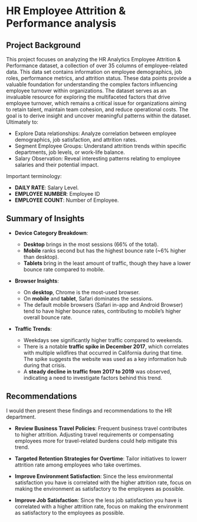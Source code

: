 # HR Employee Attrition & Performance analysis

## Project Background

This project focuses on analyzing the HR Analytics Employee Attrition & Performance dataset, a collection of over 35 columns of employee-related data. This data set contains information on employee demographics, job roles, performance metrics, and attrition status. These data points provide a valuable foundation for understanding the complex factors influencing employee turnover within organizations. The dataset serves as an invaluable resource for exploring the multifaceted factors that drive employee turnover, which remains a critical issue for organizations aiming to retain talent, maintain team cohesion, and reduce operational costs. The goal is to derive insight and uncover meaningful patterns within the dataset. Ultimately to:

 - Explore Data relationships: Analyze correlation between employee demographics, job satisfaction, and attrition rates.
 - Segment Employee Groups: Understand attrition trends within specific departments, job levels, or work-life balance.
 - Salary Observation: Reveal interesting patterns relating to employee salaries and their potential impact.

Important terminology:

- **DAILY RATE**: Salary Level.
- **EMPLOYEE NUMBER**: Employee ID
- **EMPLOYEE COUNT**: Number of Employee.

## Summary of Insights

- **Device Category Breakdown**:
    - **Desktop** brings in the most sessions (66% of the total).
    - **Mobile** ranks second but has the highest bounce rate (~6% higher than desktop).
    - **Tablets** bring in the least amount of traffic, though they have a lower bounce rate compared to mobile.
  
- **Browser Insights**:
    - On **desktop**, Chrome is the most-used browser.
    - On **mobile** and **tablet**, Safari dominates the sessions.
    - The default mobile browsers (Safari in-app and Android Browser) tend to have higher bounce rates, contributing to mobile’s higher overall bounce rate.

- **Traffic Trends**:
    - Weekdays see significantly higher traffic compared to weekends.
    - There is a notable **traffic spike in December 2017**, which correlates with multiple wildfires that occurred in California during that time. The spike suggests the website was used as a key information hub during that crisis.
    - A **steady decline in traffic from 2017 to 2019** was observed, indicating a need to investigate factors behind this trend.

## Recommendations

I would then present these findings and recommendations to the HR department.

- **Review Business Travel Policies**: Frequent business travel contributes to higher attrition. Adjusting travel requirements or compensating employees more for travel-related burdens could help mitigate this trend.

- **Targeted Retention Strategies for Overtime**: Tailor initiatives to lowerr attrition rate among employees who take overtimes.
  
- **Improve Environment Satisfaction**: Since the less environmental satisfaction you have is correlated with the higher attrition rate, focus on making the environment as satisfactory to the employees as possible.

- **Improve Job Satisfaction**: Since the less job satisfaction you have is correlated with a higher attrition rate, focus on making the environment as satisfactory to the employees as possible.
